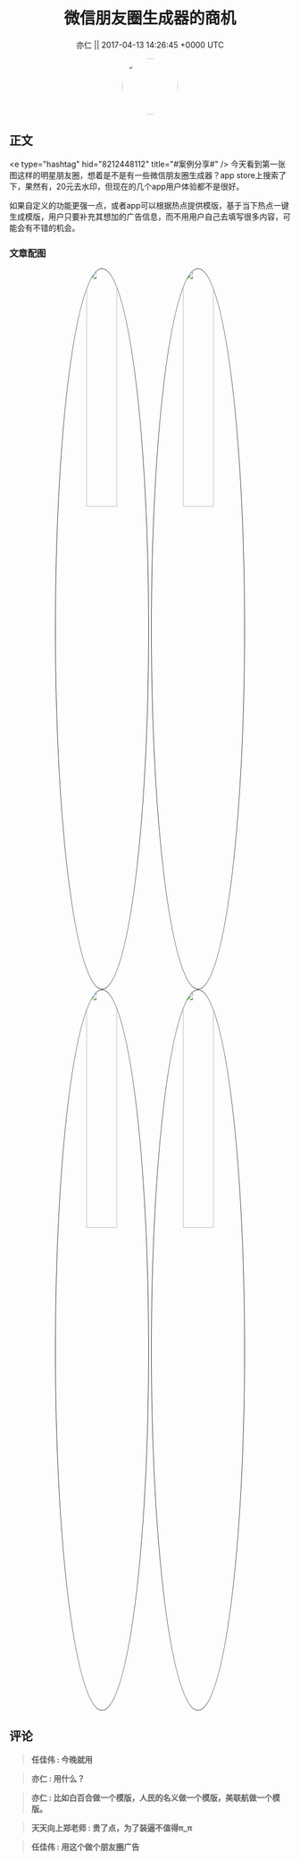 <h1 align="center">微信朋友圈生成器的商机</h1>




<p align="center">
    <a>亦仁 || 2017-04-13 14:26:45 &#43;0000 UTC</a>
</p>

<div align="center">
    <img src="https://images.zsxq.com/Fn3NQqCN8nuGF86yZPXSbEsl0mb3?e=1590940799&amp;token=kIxbL07-8jAj8w1n4s9zv64FuZZNEATmlU_Vm6zD:pfbNc8W3hS0oYG_hyXXh_rHMHuc=" width="100" height="100" style="border:1px solid;border-radius:50%; color:#ffffff"/>
</div>




## 正文

<div>
&lt;e type=&#34;hashtag&#34; hid=&#34;8212448112&#34; title=&#34;#案例分享#&#34; /&gt;  
今天看到第一张图这样的明星朋友圈，想着是不是有一些微信朋友圈生成器？app store上搜索了下，果然有，20元去水印，但现在的几个app用户体验都不是很好。

如果自定义的功能更强一点，或者app可以根据热点提供模版，基于当下热点一键生成模版，用户只要补充其想加的广告信息，而不用用户自己去填写很多内容，可能会有不错的机会。
</div>

### 文章配图

<div class="image" align="center">

<img src="https://images.zsxq.com/FuGOnR6Y9ZmzZIsqxdwRdQ0rc1AD?imageMogr2/auto-orient/thumbnail/800x/format/jpg/blur/1x0/quality/75&amp;e=1590940799&amp;token=kIxbL07-8jAj8w1n4s9zv64FuZZNEATmlU_Vm6zD:HQv9JrC5Vs03mc2L58_srVJaKwY=" width="33%" height="33%" style="border:1px solid;border-radius:50%; color:#3c3f41"/>

<img src="https://images.zsxq.com/Fj4Jx2n6tImUUOg0W1OJN6f45VFK?e=1590940799&amp;token=kIxbL07-8jAj8w1n4s9zv64FuZZNEATmlU_Vm6zD:Btaf3zIuxNOHsR6mhyjLb5y063E=" width="33%" height="33%" style="border:1px solid;border-radius:50%; color:#3c3f41"/>

<img src="https://images.zsxq.com/Fn9ajbSkLZe5GxcwTkKR8sOR4o9M?imageMogr2/auto-orient/thumbnail/800x/format/jpg/blur/1x0/quality/75&amp;e=1590940799&amp;token=kIxbL07-8jAj8w1n4s9zv64FuZZNEATmlU_Vm6zD:IN0Uq-oWAvdCcyvsTqO6EU6Qsr4=" width="33%" height="33%" style="border:1px solid;border-radius:50%; color:#3c3f41"/>

<img src="https://images.zsxq.com/Fu5W5m52EctAx38HGt2xJHE8wFUq?imageMogr2/auto-orient/thumbnail/800x/format/jpg/blur/1x0/quality/75&amp;e=1590940799&amp;token=kIxbL07-8jAj8w1n4s9zv64FuZZNEATmlU_Vm6zD:BlT6jR0DTZb_pQugggNc8lR4z9U=" width="33%" height="33%" style="border:1px solid;border-radius:50%; color:#3c3f41"/>

</div>


## 评论

<div align="left">
<div>

<blockquote >
<span> <strong>任佳伟 : 今晚就用 </strong></span>
</blockquote>

<blockquote >
<span> <strong>亦仁 : 用什么？ </strong></span>
</blockquote>

<blockquote >
<span> <strong>亦仁 : 比如白百合做一个模版，人民的名义做一个模版，美联航做一个模版。 </strong></span>
</blockquote>

<blockquote >
<span> <strong>天天向上郑老师 : 贵了点，为了装逼不值得π_π </strong></span>
</blockquote>

<blockquote >
<span> <strong>任佳伟 : 用这个做个朋友圈广告 </strong></span>
</blockquote>

</div>
</div>